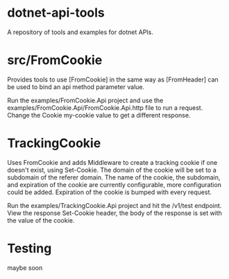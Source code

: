 # dotnet-api-tools
A repository of tools and examples for dotnet APIs.


# src/FromCookie
Provides tools to use [FromCookie] in the same way as [FromHeader] can be used to bind an api method parameter value.

Run the examples/FromCookie.Api project and use the examples/FromCookie.Api/FromCookie.Api.http file to run a request. Change the Cookie my-cookie value to get a different response.


# TrackingCookie
Uses FromCookie and adds Middleware to create a tracking cookie if one doesn't exist, using Set-Cookie. 
The domain of the cookie will be set to a subdomain of the referer domain.
The name of the cookie, the subdomain, and expiration of the cookie are currently configurable, more configuration could be added.
Expiration of the cookie is bumped with every request.

Run the examples/TrackingCookie.Api project and hit the /v1/test endpoint. View the response Set-Cookie header, the body of the response is set with the value of the cookie.

# Testing
maybe soon